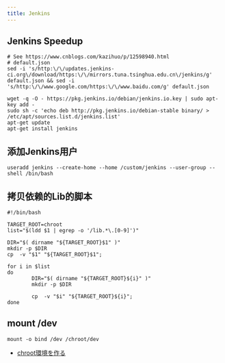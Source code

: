 ```yaml
---
title: Jenkins
---
```


## Jenkins Speedup
```
# See https://www.cnblogs.com/kazihuo/p/12598940.html
# default.json
sed -i 's/http:\/\/updates.jenkins-ci.org\/download/https:\/\/mirrors.tuna.tsinghua.edu.cn\/jenkins/g' default.json && sed -i 's/http:\/\/www.google.com/https:\/\/www.baidu.com/g' default.json
```

```
wget -q -O - https://pkg.jenkins.io/debian/jenkins.io.key | sudo apt-key add -
sudo sh -c 'echo deb http://pkg.jenkins.io/debian-stable binary/ > /etc/apt/sources.list.d/jenkins.list'
apt-get update
apt-get install jenkins
```

## 添加Jenkins用户
```
useradd jenkins --create-home --home /custom/jenkins --user-group --shell /bin/bash
```

## 拷贝依赖的Lib的脚本
```
#!/bin/bash

TARGET_ROOT=chroot
list="$(ldd $1 | egrep -o '/lib.*\.[0-9]')"

DIR="$( dirname "${TARGET_ROOT}$1" )"
mkdir -p $DIR
cp  -v "$1" "${TARGET_ROOT}$1";

for i in $list
do
        DIR="$( dirname "${TARGET_ROOT}${i}" )"
        mkdir -p $DIR

        cp  -v "$i" "${TARGET_ROOT}${i}";
done
```

## mount /dev
```
mount -o bind /dev /chroot/dev
```

 * [chroot環境を作る](http://d.hatena.ne.jp/kdaiba/20101229/p3)
